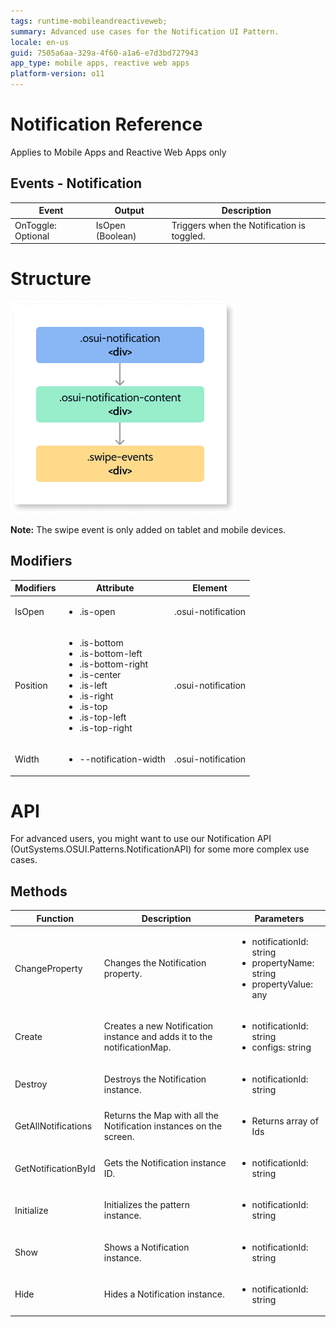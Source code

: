 ```yaml
---
tags: runtime-mobileandreactiveweb;
summary: Advanced use cases for the Notification UI Pattern. 
locale: en-us
guid: 7505a6aa-329a-4f60-a1a6-e7d3bd727943
app_type: mobile apps, reactive web apps
platform-version: o11
---
```


# Notification Reference

<div class="info" markdown="1">

Applies to Mobile Apps and Reactive Web Apps only

</div>

## Events - Notification

|Event|Output|Description| 
|---|---|---| 
|OnToggle: Optional|IsOpen (Boolean)|Triggers when the Notification is toggled.| 

# Structure

![Notification structure](images/notification-diag.png)

**Note:** The swipe event is only added on tablet and mobile devices.

## Modifiers
|Modifiers|Attribute|Element| 
|---|---|---| 
|IsOpen|<ul><li>.is-open</li></ul>|.osui-notification| 
|Position|<ul><li>.is-bottom</li><li>.is-bottom-left</li><li>.is-bottom-right</li><li>.is-center</li><li>.is-left</li><li>.is-right</li><li>.is-top</li><li>.is-top-left</li><li>.is-top-right</li></ul>|.osui-notification| 
|Width|<ul><li>--notification-width</li></ul>|.osui-notification| 

# API

For advanced users, you might want to use our Notification API (OutSystems.OSUI.Patterns.NotificationAPI) for some more complex use cases.

## Methods
|Function|Description|Parameters| 
|---|---|---| 
|ChangeProperty|Changes the Notification property.|<ul><li>notificationId: string</li><li>propertyName: string</li><li>propertyValue: any</li></ul>| 
|Create|Creates a new Notification instance and adds it to the notificationMap.|<ul><li>notificationId: string</li><li>configs: string</li></ul>| 
|Destroy|Destroys the Notification instance. |<ul><li>notificationId: string</li></ul>| 
|GetAllNotifications|Returns the Map with all the Notification instances on the screen.|<ul><li>Returns array of Ids</li></ul>| 
|GetNotificationById| Gets the Notification instance ID.|<ul><li>notificationId: string</li></ul>| 
|Initialize|Initializes the pattern instance.|<ul><li>notificationId: string</li></ul>| 
|Show|Shows a Notification instance.|<ul><li>notificationId: string</li></ul>| 
|Hide| Hides a Notification instance.|<ul><li>notificationId: string</li></ul>| 


